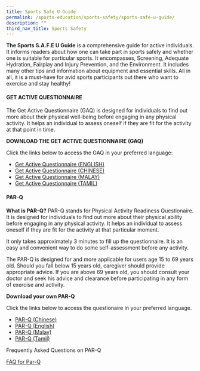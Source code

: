 ```yaml
---
title: Sports Safe U Guide
permalink: /sports-education/sports-safety/sports-safe-u-guide/
description: ""
third_nav_title: Sports Safety
---
```

**The Sports S.A.F.E U Guide** is a comprehensive guide for active individuals. It informs readers about how one can take part in sports safely and whether one is suitable for particular sports. It encompasses, Screening, Adequate Hydration, Fairplay and Injury Prevention, and the Environment. It includes many other tips and information about equipment and essential skills. All in all, it is a must-have for avid sports participants out there who want to exercise and stay healthy!

#### **GET ACTIVE QUESTIONNAIRE**
The Get Active Questionnaire (GAQ) is designed for individuals to find out more about their physical well-being before engaging in any physical activity. It helps an individual to assess oneself if they are fit for the activity at that point in time.

**DOWNLOAD THE GET ACTIVE QUESTIONNAIRE (GAQ)**

Click the links below to access the GAQ in your preferred language:
* [Get Active Questionnaire (ENGLISH)](/files/Sport%20Education/Sport%20Safety/Sports%20Safe%20U%20Guide/ENG-10688_GAQ_Flyers_20Mar19_FINAL.pdf)
* [Get Active Questionnaire (CHINESE)](/files/Sport%20Education/Sport%20Safety/Sports%20Safe%20U%20Guide/CHN-10688A_Get%20Active%20Questionaire_22Apr20_1245pm_FINAL.pdf)
* [Get Active Questionnaire (MALAY)](/files/Sport%20Education/Sport%20Safety/Sports%20Safe%20U%20Guide/MAL-10688D_Get%20Active%20Questionaire_22Apr20_105pm_FINAL.pdf)
* [Get Active Questionnaire (TAMIL)](/files/Sport%20Education/Sport%20Safety/Sports%20Safe%20U%20Guide/TML-10688C_Get%20Active%20Questionaire_8Apr20_FINAL.pdf)

#### **PAR-Q**
**What is PAR-Q?**
PAR-Q stands for Physical Activity Readiness Questionaire. It is designed for individuals to find out more about their physical ability before engaging in any physical activity. It helps an individual to assess oneself if they are fit for the activity at that particular moment.   
  
It only takes approximately 3 minutes to fill up the questionnaire. It is an easy and convenient way to do some self-assessment before any activity.   
  
The PAR-Q is designed for and more applicable for users age 15 to 69 years old. Should you fall below 15 years old, caregiver should provide appropriate advice. If you are above 69 years old, you should consult your doctor and seek his advice and clearance before participating in any form of exercise and activity.

**Download your own PAR-Q**

Click the links below to access the questionaire in your preferred language.

* [PAR-Q (Chinese)](/files/Sport%20Education/Sport%20Safety/Sports%20Safe%20U%20Guide/parq_mandarin_2017.pdf)
* [PAR-Q (English)](/files/Sport%20Education/Sport%20Safety/Sports%20Safe%20U%20Guide/parq_english.pdf)
* [PAR-Q (Malay)](/files/Sport%20Education/Sport%20Safety/Sports%20Safe%20U%20Guide/parq_malay.pdf)
* [PAR-Q (Tamil)](/files/Sport%20Education/Sport%20Safety/Sports%20Safe%20U%20Guide/parq_tamil_2017.pdf)

Frequently Asked Questions on PAR-Q

[FAQ for Par-Q](/files/Sport%20Education/Sport%20Safety/Sports%20Safe%20U%20Guide/faq_for_parq.pdf)